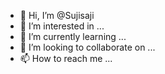 - 👋 Hi, I’m @Sujisaji
- 👀 I’m interested in ...
- 🌱 I’m currently learning ...
- 💞️ I’m looking to collaborate on ...
- 📫 How to reach me ...

<!---
Sujisaji/Sujisaji is a ✨ special ✨ repository because its `README.md` (this file) appears on your GitHub profile.
You can click the Preview link to take a look at your changes.
--->
